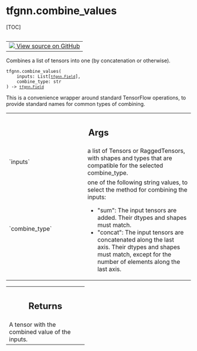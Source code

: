 # tfgnn.combine_values

[TOC]

<!-- Insert buttons and diff -->

<table class="tfo-notebook-buttons tfo-api nocontent" align="left">
<td>
  <a target="_blank" href="https://github.com/tensorflow/gnn/tree/master/tensorflow_gnn/graph/graph_tensor_ops.py#L659-L692">
    <img src="https://www.tensorflow.org/images/GitHub-Mark-32px.png" />
    View source on GitHub
  </a>
</td>
</table>



Combines a list of tensors into one (by concatenation or otherwise).

<pre class="devsite-click-to-copy prettyprint lang-py tfo-signature-link">
<code>tfgnn.combine_values(
    inputs: List[<a href="../tfgnn/Field.md"><code>tfgnn.Field</code></a>],
    combine_type: str
) -> <a href="../tfgnn/Field.md"><code>tfgnn.Field</code></a>
</code></pre>



<!-- Placeholder for "Used in" -->

This is a convenience wrapper around standard TensorFlow operations, to
provide standard names for common types of combining.

<!-- Tabular view -->
 <table class="responsive fixed orange">
<colgroup><col width="214px"><col></colgroup>
<tr><th colspan="2"><h2 class="add-link">Args</h2></th></tr>

<tr>
<td>
`inputs`
</td>
<td>
a list of Tensors or RaggedTensors, with shapes and types that are
compatible for the selected combine_type.
</td>
</tr><tr>
<td>
`combine_type`
</td>
<td>
one of the following string values, to select the method for
combining the inputs:

  * "sum": The input tensors are added. Their dtypes and shapes must
    match.
  * "concat": The input tensors are concatenated along the last axis.
    Their dtypes and shapes must match, except for the number of elements
    along the last axis.
</td>
</tr>
</table>



<!-- Tabular view -->
 <table class="responsive fixed orange">
<colgroup><col width="214px"><col></colgroup>
<tr><th colspan="2"><h2 class="add-link">Returns</h2></th></tr>
<tr class="alt">
<td colspan="2">
A tensor with the combined value of the inputs.
</td>
</tr>

</table>

